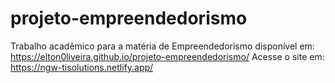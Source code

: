 # projeto-empreendedorismo
Trabalho acadêmico para a matéria de Empreendedorismo
disponível em: https://elton0liveira.github.io/projeto-empreendedorismo/
Acesse o site em: https://ngw-tisolutions.netlify.app/
